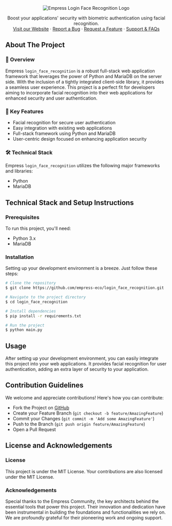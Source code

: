 <div align="center">
  <img src="https://grow.empress.eco/uploads/default/original/2X/1/1f1e1044d3864269d2a613577edb9763890422ab.png" alt="Empress Login Face Recognition Logo">
</div>

<p align="center">
  Boost your applications' security with biometric authentication using facial recognition.
  <br />
  <a href="https://empress.eco/">Visit our Website</a>
  ·
  <a href="https://github.com/empress-eco/login_face_recognition/issues">Report a Bug</a>
  ·
  <a href="https://github.com/empress-eco/login_face_recognition/issues">Request a Feature</a>
  ·
  <a href="https://grow.empress.eco/">Support & FAQs</a>
</p>

## About The Project

### 📖 Overview

Empress `login_face_recognition` is a robust full-stack web application framework that leverages the power of Python and MariaDB on the server side. With the inclusion of a tightly integrated client-side library, it provides a seamless user experience. This project is a perfect fit for developers aiming to incorporate facial recognition into their web applications for enhanced security and user authentication.

### 🌟 Key Features

- Facial recognition for secure user authentication
- Easy integration with existing web applications
- Full-stack framework using Python and MariaDB
- User-centric design focused on enhancing application security

### 🛠 Technical Stack

Empress `login_face_recognition` utilizes the following major frameworks and libraries:

- Python
- MariaDB

## Technical Stack and Setup Instructions

### Prerequisites

To run this project, you'll need:

- Python 3.x
- MariaDB

### Installation

Setting up your development environment is a breeze. Just follow these steps:

```sh
# Clone the repository
$ git clone https://github.com/empress-eco/login_face_recognition.git

# Navigate to the project directory
$ cd login_face_recognition

# Install dependencies
$ pip install -r requirements.txt

# Run the project
$ python main.py
```

## Usage

After setting up your development environment, you can easily integrate this project into your web applications. It provides facial recognition for user authentication, adding an extra layer of security to your application.

## Contribution Guidelines

We welcome and appreciate contributions! Here's how you can contribute:

- Fork the Project on [GitHub](https://github.com/empress-eco/)
- Create your Feature Branch (`git checkout -b feature/AmazingFeature`)
- Commit your Changes (`git commit -m 'Add some AmazingFeature'`)
- Push to the Branch (`git push origin feature/AmazingFeature`)
- Open a Pull Request

## License and Acknowledgements

### License

This project is under the MIT License. Your contributions are also licensed under the MIT License.

### Acknowledgements

Special thanks to the Empress Community, the key architects behind the essential tools that power this project. Their innovation and dedication have been instrumental in building the foundations and functionalities we rely on. We are profoundly grateful for their pioneering work and ongoing support.